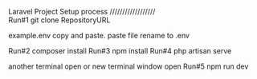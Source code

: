 Laravel Project Setup process 
//////////////////</br>
Run#1 git clone RepositoryURL

example.env copy and paste.
paste file rename to .env


Run#2 composer install
Run#3 npm install
Run#4 php artisan serve

another terminal open or new terminal window open 
Run#5 npm run dev



